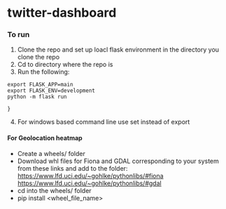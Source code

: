 # twitter-dashboard
### To run
1. Clone the repo and set up loacl flask environment in the directory you clone the repo
2. Cd to directory where the repo is
3. Run the following:
```
export FLASK_APP=main
export FLASK_ENV=development
python -m flask run

}
```

4. For windows based command line use set instead of export
  
  
#### For Geolocation heatmap
* Create a wheels/ folder
* Download whl files for Fiona and GDAL corresponding to your system from these links and add to the folder:
https://www.lfd.uci.edu/~gohlke/pythonlibs/#fiona
https://www.lfd.uci.edu/~gohlke/pythonlibs/#gdal
* cd into the wheels/ folder
* pip install <wheel_file_name>
